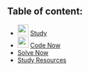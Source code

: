 ## Table of content:
- <img src="https://user-images.githubusercontent.com/60224159/206582606-92802e3f-f322-4be9-a343-25c76a7797f1.svg" height=25 width=25/> [Study](https://google-developers-sohag.github.io//Embedded-Systems-Roadmap/study.md)
- <img src="https://user-images.githubusercontent.com/60224159/206582613-3dd8c0e9-a71b-4cbb-ad8c-945a64ff62f9.svg" height=25 width=25/> [Code Now](https://www.programiz.com/c-programming/online-compiler/)
- [Solve Now]()
- [Study Resources]()
